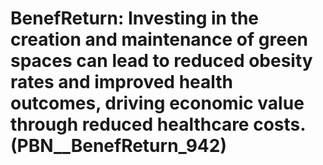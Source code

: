# BenefReturn: __Investing in the creation and maintenance of green spaces can lead to reduced obesity rates and improved health outcomes, driving economic value through reduced healthcare costs.__ (PBN__BenefReturn_942)

